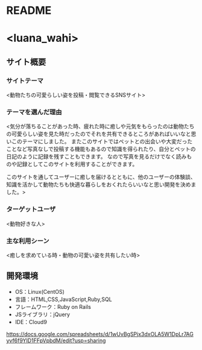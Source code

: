 # README

# <luana_wahi>

## サイト概要
### サイトテーマ
<動物たちの可愛らしい姿を投稿・閲覧できるSNSサイト>

### テーマを選んだ理由
<気分が落ちることがあった時、疲れた時に癒しや元気をもらったのは動物たちの可愛らしい姿を見た時だったのでそれを共有できるところがあればいいなと思いこのテーマにしました。
またこのサイトではペットとの出会いや大変だったことなど写真なしで投稿する機能もあるので知識を得られたり、自分とペットの日記のように記録を残すこともできます。
なので写真を見るだけでなく読みものや記録としてこのサイトを利用することができます。

このサイトを通してユーザーに癒しを届けるとともに、他のユーザーの体験談、知識を活かして動物たちも快適な暮らしをおくれたらいいなと思い開発を決めました。>

### ターゲットユーザ
<動物好きな人>

### 主な利用シーン
<癒しを求めている時・動物の可愛い姿を共有したい時>



## 開発環境
- OS：Linux(CentOS)
- 言語：HTML,CSS,JavaScript,Ruby,SQL
- フレームワーク：Ruby on Rails
- JSライブラリ：jQuery
- IDE：Cloud9



https://docs.google.com/spreadsheets/d/1wUvBgSPjx3dxOLA5W1DpLr7AGyvf6f9YID1FFpVpbdM/edit?usp=sharing
